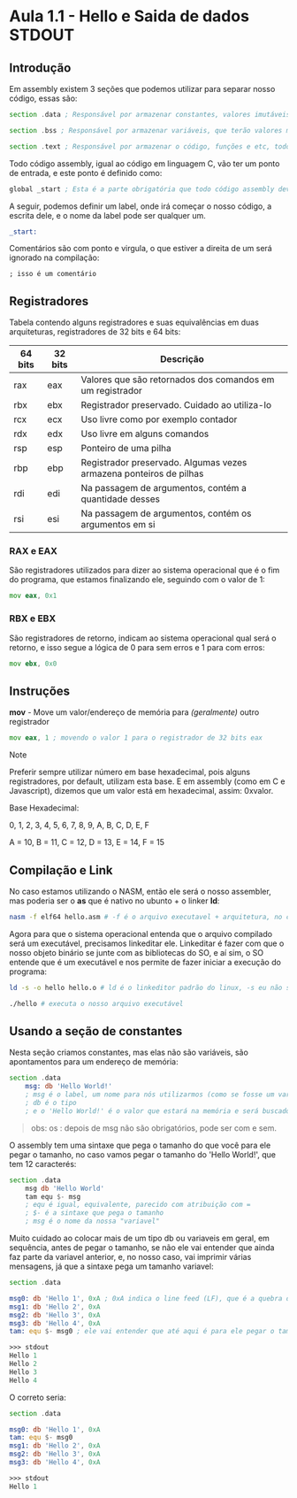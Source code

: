 # Aula 1.1 - Hello e Saida de dados STDOUT

## Introdução

Em assembly existem 3 seções que podemos utilizar para separar nosso código, essas são:

```asm
section .data ; Responsável por armazenar constantes, valores imutáveis.

section .bss ; Responsável por armazenar variáveis, que terão valores mutáveis.

section .text ; Responsável por armazenar o código, funções e etc, todo o restante.
```

Todo código assembly, igual ao código em linguagem C, vão ter um ponto de entrada, e este ponto é definido como:

```asm
global _start ; Esta é a parte obrigatória que todo código assembly deve conter para poder iniciar a execução do programa.
```
A seguir, podemos definir um label, onde irá começar o nosso código, a escrita dele, e o nome da label pode ser qualquer um.

```asm
_start: 
```
Comentários são com ponto e virgula, o que estiver a direita de um será ignorado na compilação:

```àsm
; isso é um comentário
```

## Registradores

Tabela contendo alguns registradores e suas equivalências em duas arquiteturas, registradores de 32 bits e 64 bits:

| 64 bits | 32 bits | Descrição                                                          |
| ------- | ------- | ------------------------------------------------------------------ |
| rax     | eax     | Valores que são retornados dos comandos em um registrador          |
| rbx     | ebx     | Registrador preservado. Cuidado ao utiliza-lo                      |
| rcx     | ecx     | Uso livre como por exemplo contador                                |
| rdx     | edx     | Uso livre em alguns comandos                                       |
| rsp     | esp     | Ponteiro de uma pilha                                              |
| rbp     | ebp     | Registrador preservado. Algumas vezes armazena ponteiros de pilhas |
| rdi     | edi     | Na passagem de argumentos, contém a quantidade desses              |
| rsi     | esi     | Na passagem de argumentos, contém os argumentos em si              |

### RAX e EAX

São registradores utilizados para dizer ao sistema operacional que é o fim do programa, que estamos finalizando ele, seguindo com o valor de 1:

```asm
mov eax, 0x1
```
### RBX e EBX

São registradores de retorno, indicam ao sistema operacional qual será o retorno, e isso segue a lógica de 0 para sem erros e 1 para com erros:

```asm
mov ebx, 0x0
```

## Instruções

**mov** - Move um valor/endereço de memória para *(geralmente)* outro registrador

```asm
mov eax, 1 ; movendo o valor 1 para o registrador de 32 bits eax
```

> [!NOTE]
> 
> Preferir sempre utilizar número em base hexadecimal, pois alguns registradores, por default, utilizam esta base. E em assembly (como em C e Javascript), dizemos que um valor está em hexadecimal, assim: 0xvalor.
>
> Base Hexadecimal:
>
> 0, 1, 2, 3, 4, 5, 6, 7, 8, 9, A,  B,  C,  D,  E,  F
> 
> A = 10, B = 11, C = 12, D = 13, E = 14, F = 15


## Compilação e Link

No caso estamos utilizando o NASM, então ele será o nosso assembler, mas poderia ser o **as** que é nativo no ubunto + o linker **ld**:

```sh
nasm -f elf64 hello.asm # -f é o arquivo executavel + arquitetura, no caso é um exec linux na arch de 64 bits. hello.asm é o arquivo com o código.
```

Agora para que o sistema operacional entenda que o arquivo compilado será um executável, precisamos linkeditar ele. Linkeditar é fazer com que o nosso objeto binário se junte com as bibliotecas do SO, e aí sim, o SO entende que é um executável e nos permite de fazer iniciar a execução do programa:

```sh
ld -s -o hello hello.o # ld é o linkeditor padrão do linux, -s eu não sei, -o é o objetivo executável que será gerado e hello.o é o nosso arquivo compilado para linguagem de máquina (binário)

./hello # executa o nosso arquivo executável
```

## Usando a seção de constantes

Nesta seção criamos constantes, mas elas não são variáveis, são apontamentos para um endereço de memória:

```asm
section .data
    msg: db 'Hello World!' 
    ; msg é o label, um nome para nós utilizarmos (como se fosse um variavel)
    ; db é o tipo
    ; e o 'Hello World!' é o valor que estará na memória e será buscado quando chamado
```

> obs: os : depois de msg não são obrigatórios, pode ser com e sem.

O assembly tem uma sintaxe que pega o tamanho do que você para ele pegar o tamanho, no caso vamos pegar o tamanho do 'Hello World!', que tem 12 caracterés:

```asm
section .data
    msg db 'Hello World'
    tam equ $- msg 
    ; equ é igual, equivalente, parecido com atribuição com =
    ; $- é a sintaxe que pega o tamanho
    ; msg é o nome da nossa "variavel"
```

Muito cuidado ao colocar mais de um tipo db ou variaveis em geral, em sequência, antes de pegar o tamanho, se não ele vai entender que ainda faz parte da variavel anterior, e, no nosso caso, vai imprimir várias mensagens, já que a sintaxe pega um tamanho variavel:

```asm
section .data

msg0: db 'Hello 1', 0xA ; 0xA indica o line feed (LF), que é a quebra de linha, vem da tabela ASCII
msg1: db 'Hello 2', 0xA
msg2: db 'Hello 3', 0xA
msg3: db 'Hello 4', 0xA
tam: equ $- msg0 ; ele vai entender que até aqui é para ele pegar o tamanho, mesmo passando o msg0 como "argumento"

>>> stdout 
Hello 1
Hello 2
Hello 3
Hello 4
```

O correto seria:

```asm
section .data

msg0: db 'Hello 1', 0xA
tam: equ $- msg0
msg1: db 'Hello 2', 0xA
msg2: db 'Hello 3', 0xA
msg3: db 'Hello 4', 0xA

>>> stdout
Hello 1
```